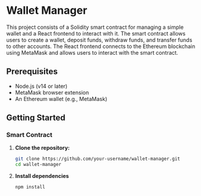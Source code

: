 # Wallet Manager

This project consists of a Solidity smart contract for managing a simple wallet and a React frontend to interact with it. The smart contract allows users to create a wallet, deposit funds, withdraw funds, and transfer funds to other accounts. The React frontend connects to the Ethereum blockchain using MetaMask and allows users to interact with the smart contract.

## Prerequisites

- Node.js (v14 or later)
- MetaMask browser extension
- An Ethereum wallet (e.g., MetaMask)

## Getting Started

### Smart Contract

1. **Clone the repository:**

   ```bash
   git clone https://github.com/your-username/wallet-manager.git
   cd wallet-manager

2. **Install dependencies**

   ```bash
   npm install


